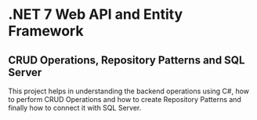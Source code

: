 # .NET 7 Web API and Entity Framework
## CRUD Operations, Repository Patterns and SQL Server

<p> This project helps in understanding the backend operations using C#, how to perform CRUD Operations and how to create Repository Patterns and finally how to connect it with SQL Server. </p>
